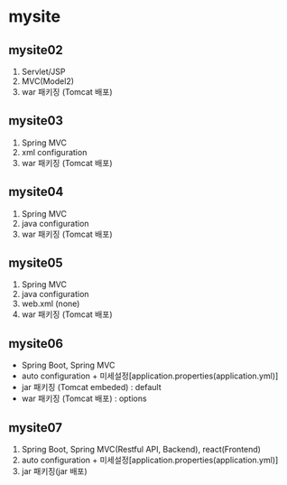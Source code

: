 # mysite

## mysite02
1. Servlet/JSP
2. MVC(Model2)
3. war 패키징 (Tomcat 배포)

## mysite03
1. Spring MVC
2. xml configuration
3. war 패키징 (Tomcat 배포)

## mysite04
1. Spring MVC
2. java configuration
3. war 패키징 (Tomcat 배포)

## mysite05
1. Spring MVC
2. java configuration
3. web.xml (none)
4. war 패키징 (Tomcat 배포)

## mysite06
- Spring Boot, Spring MVC
- auto configuration + 미세설정[application.properties(application.yml)]
- jar 패키징 (Tomcat embeded) : default
- war 패키징 (Tomcat 배포) : options

## mysite07
1.	Spring Boot, Spring MVC(Restful API, Backend), react(Frontend)
2.	auto configuration + 미세설정[application.properties(application.yml)]  
3.	jar 패키징(jar 배포)
